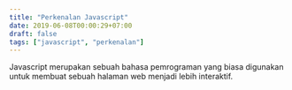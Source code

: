 ```yaml
---
title: "Perkenalan Javascript"
date: 2019-06-08T00:00:29+07:00
draft: false
tags: ["javascript", "perkenalan"]
---
```


Javascript merupakan sebuah bahasa pemrograman yang biasa digunakan untuk
membuat sebuah halaman web menjadi lebih interaktif.
